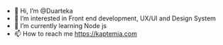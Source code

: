 - 👋 Hi, I’m @Duarteka
- 👀 I’m interested in Front end development, UX/UI and Design System
- 🌱 I’m currently learning Node js
- 📫 How to reach me https://kaptemia.com

<!---
Duarteka/Duarteka is a ✨ special ✨ repository because its `README.md` (this file) appears on your GitHub profile.
You can click the Preview link to take a look at your changes.
--->
